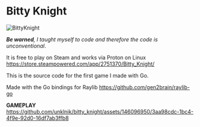 # Bitty Knight
![BittyKnight](https://github.com/unklnik/bitty_knight/assets/146096950/4002d693-7b09-4933-99e6-268167c4c78c)
  
***Be warned**, I taught myself to code and therefore the code is unconventional*.    

 It is free to play on Steam and works via Proton on Linux https://store.steampowered.com/app/2751370/Bitty_Knight/   

This is the source code for the first game I made with Go.  

Made with the Go bindings for Raylib https://github.com/gen2brain/raylib-go  
  
  
**GAMEPLAY**
https://github.com/unklnik/bitty_knight/assets/146096950/3aa98cdc-1bc4-4f9e-92d0-16df7ab3ffb8


